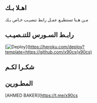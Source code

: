 ## اهـلا بـك
مـن هـنا تستطيـع عمـل رابط تنصيـب خـاص بـك

## رابـط السـورس للتنـصيـب

[![Deploy](https://www.herokucdn.com/deploy/button.svg)](https://heroku.com/deploy?template=https://github.com/x90cs(x90cs)

## شكـرا لكـم 


## المطـورين 

[AHMED BAKER](https://t.me/x90cs
